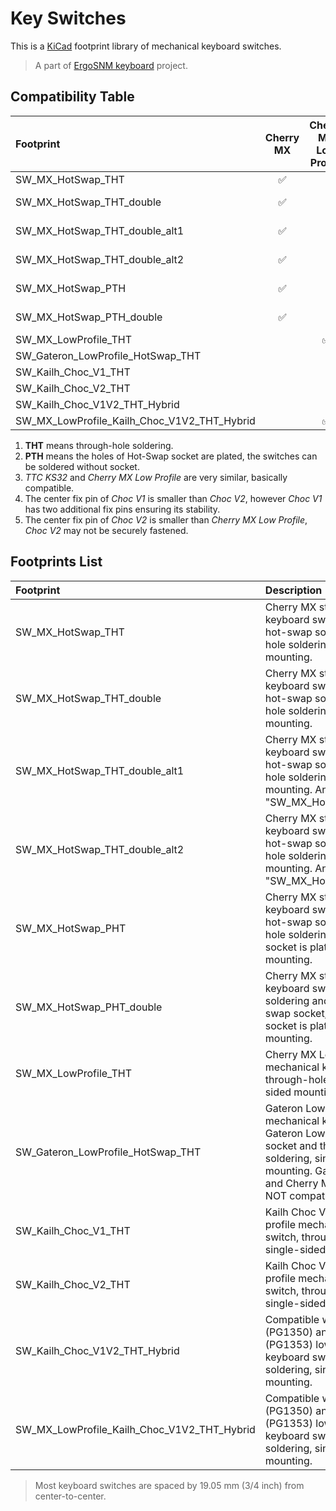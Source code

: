 # Key Switches

This is a [KiCad](https://www.kicad.org/) footprint library of mechanical keyboard switches.

> A part of [ErgoSNM keyboard](https://github.com/ziteh/ergo-snm-keyboard) project.  

## Compatibility Table

| Footprint                                   |     Cherry MX      | Cherry MX Low Profile |   TTC KS32   |   Kailh Choc V1    |   Kailh Choc V2    | Gateron Low Profile |     THT *(1)*      |      Hot-Swap      | Note         |
| :------------------------------------------ | :----------------: | :-------------------: | :----------: | :----------------: | :----------------: | :-----------------: | :----------------: | :----------------: | :----------- |
| SW_MX_HotSwap_THT                           | :white_check_mark: |                       |              |                    |                    |                     | :white_check_mark: | :white_check_mark: |              |
| SW_MX_HotSwap_THT_double                    | :white_check_mark: |                       |              |                    |                    |                     | :white_check_mark: | :white_check_mark: | Double sided |
| SW_MX_HotSwap_THT_double_alt1               | :white_check_mark: |                       |              |                    |                    |                     | :white_check_mark: | :white_check_mark: | Double sided |
| SW_MX_HotSwap_THT_double_alt2               | :white_check_mark: |                       |              |                    |                    |                     | :white_check_mark: | :white_check_mark: | Double sided |
| SW_MX_HotSwap_PTH                           | :white_check_mark: |                       |              |                    |                    |                     |    :bulb: *(2)*    | :white_check_mark: |              |
| SW_MX_HotSwap_PTH_double                    | :white_check_mark: |                       |              |                    |                    |                     |    :bulb: *(2)*    | :white_check_mark: | Double sided |
| SW_MX_LowProfile_THT                        |                    |  :white_check_mark:   | :bulb: *(3)* |                    |                    |                     | :white_check_mark: |                    |              |
| SW_Gateron_LowProfile_HotSwap_THT           |                    |                       |              |                    |                    | :white_check_mark:  | :white_check_mark: | :white_check_mark: |              |
| SW_Kailh_Choc_V1_THT                        |                    |                       |              | :white_check_mark: |                    |                     | :white_check_mark: |                    |              |
| SW_Kailh_Choc_V2_THT                        |                    |                       |              |                    | :white_check_mark: |                     | :white_check_mark: |                    |              |
| SW_Kailh_Choc_V1V2_THT_Hybrid               |                    |                       |              |    :bulb: *(4)*    | :white_check_mark: |                     | :white_check_mark: |                    | Hybrid       |
| SW_MX_LowProfile_Kailh_Choc_V1V2_THT_Hybrid |                    |  :white_check_mark:   | :bulb: *(3)* |    :bulb: *(4)*    |    :bulb: *(5)*    |                     | :white_check_mark: |                    | Hybrid       |

1. **THT** means through-hole soldering.
2. **PTH** means the holes of Hot-Swap socket are plated, the switches can be soldered without socket.
3. *TTC KS32* and *Cherry MX Low Profile* are very similar, basically compatible.
4. The center fix pin of *Choc V1* is smaller than *Choc V2*, however *Choc V1* has two additional fix pins ensuring its stability.
5. The center fix pin of *Choc V2* is smaller than *Cherry MX Low Profile*, *Choc V2* may not be securely fastened.

## Footprints List

| Footprint                                   | Description                                                                                                                                                                                                    |               Preview                |
| :------------------------------------------ | :------------------------------------------------------------------------------------------------------------------------------------------------------------------------------------------------------------- | :----------------------------------: |
| SW_MX_HotSwap_THT                           | Cherry MX style mechanical keyboard switch, Kailh/Gateron hot-swap socket and through-hole soldering, single-sided mounting.                                                                                   | ![](https://i.imgur.com/gQgppii.jpg) |
| SW_MX_HotSwap_THT_double                    | Cherry MX style mechanical keyboard switch, Kailh/Gateron hot-swap socket and through-hole soldering, double-sided mounting.                                                                                   | ![](https://i.imgur.com/Se1CHMa.jpg) |
| SW_MX_HotSwap_THT_double_alt1               | Cherry MX style mechanical keyboard switch, Kailh/Gateron hot-swap socket and through-hole soldering, double-sided mounting. An alternative to "SW_MX_HotSwap_THT_double".                                     | ![](https://i.imgur.com/pFtTYBV.jpg) |
| SW_MX_HotSwap_THT_double_alt2               | Cherry MX style mechanical keyboard switch, Kailh/Gateron hot-swap socket and through-hole soldering, double-sided mounting. An alternative to "SW_MX_HotSwap_THT_double".                                     | ![](https://i.imgur.com/wPHmvjv.jpg) |
| SW_MX_HotSwap_PHT                           | Cherry MX style mechanical keyboard switch, Kailh/Gateron hot-swap socket and through-hole soldering, the hole of the socket is plated, single-sided mounting.                                                 | ![](https://i.imgur.com/ySLGt4U.jpg) |
| SW_MX_HotSwap_PHT_double                    | Cherry MX style mechanical keyboard switch, through-hole soldering and Kailh/Gateron hot-swap socket, the hole of the socket is plated, double-sided mounting.                                                 | ![](https://i.imgur.com/UiA5tTy.jpg) |
| SW_MX_LowProfile_THT                        | Cherry MX Low Profile mechanical keyboard switch, through-hole soldering, single-sided mounting.                                                                                                               | ![](https://i.imgur.com/prosQX5.jpg) |
| SW_Gateron_LowProfile_HotSwap_THT           | Gateron Low Profile style mechanical keyboard switch, Gateron Low Profile hot-swap socket and through-hole soldering, single-sided mounting. Gateron Low Profile and Cherry MX Low Profile are NOT compatible. | ![](https://i.imgur.com/5gt9NUf.jpg) |
| SW_Kailh_Choc_V1_THT                        | Kailh Choc V1 (PG1350) low profile mechanical keyboard switch, through-hole soldering, single-sided mounting.                                                                                                  | ![](https://i.imgur.com/sl01MNS.jpg) |
| SW_Kailh_Choc_V2_THT                        | Kailh Choc V2 (PG1353) low profile mechanical keyboard switch, through-hole soldering, single-sided mounting.                                                                                                  | ![](https://i.imgur.com/mK65Vrx.jpg) |
| SW_Kailh_Choc_V1V2_THT_Hybrid               | Compatible with Kailh Choc V1 (PG1350) and Choc V2 (PG1353) low profile mechanical keyboard switch, through-hole soldering, single-sided mounting.                                                             | ![](https://i.imgur.com/DStr5La.jpg) |
| SW_MX_LowProfile_Kailh_Choc_V1V2_THT_Hybrid | Compatible with Kailh Choc V1 (PG1350) and Choc V2 (PG1353) low profile mechanical keyboard switch, through-hole soldering, single-sided mounting.                                                             | ![](https://i.imgur.com/9mmCyuX.jpg) |


> Most keyboard switches are spaced by 19.05 mm (3/4 inch) from center-to-center.  
